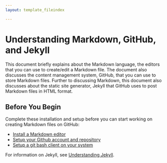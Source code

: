 ```yaml
---
layout: template_fileindex

---
```




# Understanding Markdown, GitHub, and Jekyll  

This document briefly explains about the Markdown language, the editors that you can use to create/edit a Markdown file. The document also discusses the content management system, GitHub, that you can use to store Markdown files. Further to discussing Markdown, this document also discusses about the static site generator, Jekyll that GitHub uses to post Markdown files in HTML format.

## Before You Begin

Complete these installation and setup before you can start working on creating Markdown files on GitHub:

- [Install a Markdown editor](topics/markdown.md)
- [Setup your Github account and repository](topics/github.md)
- [Setup a git bash client on your system](topics/download_and_install_git_bash.md)

For information on Jekyll, see [Understanding Jekyll](topics/jekyll.md).
